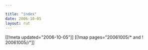 ```yaml
---

title: "index"
date: 2006-10-05
layout: rut
---
```


[[!meta updated="2006-10-05"]]
[[!map pages="20061005/* and ! 20061005/*/*"]]
